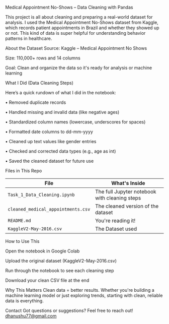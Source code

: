 Medical Appointment No-Shows – Data Cleaning with Pandas
 
This project is all about cleaning and preparing a real-world dataset for analysis. I used the Medical Appointment No-Shows dataset from Kaggle, which records patient appointments in Brazil and whether they showed up or not. This kind of data is super helpful for understanding behavior patterns in healthcare.

About the Dataset
Source: Kaggle – Medical Appointment No Shows

Size: 110,000+ rows and 14 columns

Goal: Clean and organize the data so it's ready for analysis or machine learning

What I Did (Data Cleaning Steps)

Here’s a quick rundown of what I did in the notebook:

 • Removed duplicate records

 • Handled missing and invalid data (like negative ages)

 • Standardized column names (lowercase, underscores for spaces)

 • Formatted date columns to dd-mm-yyyy

 • Cleaned up text values like gender entries

 • Checked and corrected data types (e.g., age as int)

 • Saved the cleaned dataset for future use

Files in This Repo

| File                                 | What's Inside                                 |
| ------------------------------------ | --------------------------------------------- |
| `Task_1_Data_Cleaning.ipynb`         | The full Jupyter notebook with cleaning steps |
| `cleaned_medical_appointments.csv`   | The cleaned version of the dataset            |
| `README.md`                          | You're reading it!                            |
| `KaggleV2-May-2016.csv`              | The Dataset used                              |


How to Use This

Open the notebook in Google Colab

Upload the original dataset (KaggleV2-May-2016.csv)

Run through the notebook to see each cleaning step

Download your clean CSV file at the end

Why This Matters
Clean data = better results. Whether you're building a machine learning model or just exploring trends, starting with clean, reliable data is everything.

Contact
Got questions or suggestions? Feel free to reach out!
dhanushu77@gmail.com
